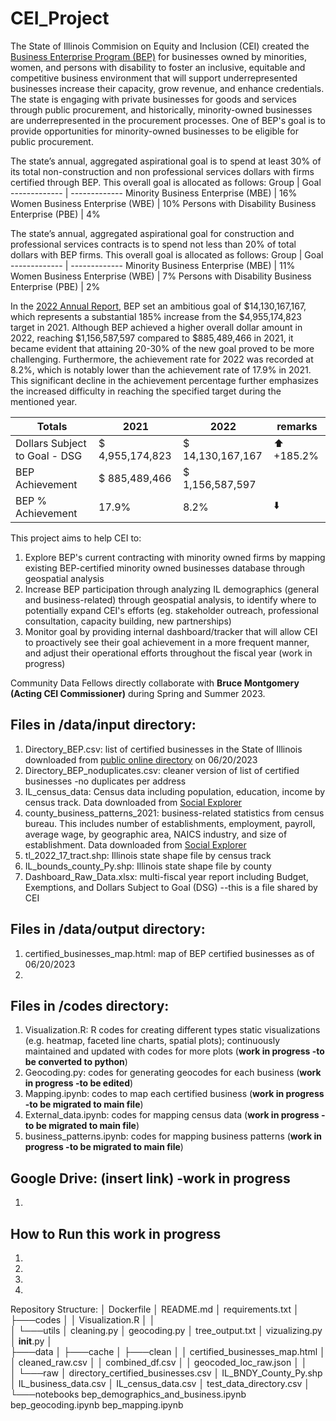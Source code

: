 # CEI_Project
The State of Illinois Commision on Equity and Inclusion (CEI) created the <a href = "https://cei.illinois.gov/business-enterprise-program.html">Business Enterprise Program (BEP)</a> for businesses owned by minorities, women, and persons with disability to foster an inclusive, equitable and competitive business environment that will support underrepresented businesses increase their capacity, grow revenue, and enhance credentials. The state is engaging with private businesses for goods and services through public procurement, and historically, minority-owned businesses are underrepresented in the procurement processes. One of BEP's goal is to provide opportunities for minority-owned businesses to be eligible for public procurement. 

The state’s annual, aggregated aspirational goal is to spend at least 30% of its total non-construction and non professional services dollars with firms certified through BEP. This overall goal is allocated as follows: 
Group | Goal
------------- | -------------
Minority Business Enterprise (MBE)  | 16%
Women Business Enterprise (WBE)  | 10%
Persons with Disability Business Enterprise (PBE) | 4%

The state’s annual, aggregated aspirational goal for construction and professional services contracts is to spend not less than 20% of total dollars with BEP firms. This overall goal is allocated as follows: 
Group | Goal
------------- | -------------
Minority Business Enterprise (MBE)  | 11%
Women Business Enterprise (WBE)  | 7%
Persons with Disability Business Enterprise (PBE) | 2%


In the <a href = "https://cei.illinois.gov/content/dam/soi/en/web/cei/documents/bep-annual-reports/FY22%20Business%20Enterprise%20Program%20Annual%20Report.pdf">2022 Annual Report</a>, BEP set an ambitious goal of $14,130,167,167, which represents a substantial 185% increase from the $4,955,174,823 target in 2021. Although BEP achieved a higher overall dollar amount in 2022, reaching $1,156,587,597 compared to $885,489,466 in 2021, it became evident that attaining 20-30% of the new goal proved to be more challenging. Furthermore, the achievement rate for 2022 was recorded at 8.2%, which is notably lower than the achievement rate of 17.9% in 2021. This significant decline in the achievement percentage further emphasizes the increased difficulty in reaching the specified target during the mentioned year.

 Totals | 2021 | 2022 | remarks
 -|-|-|-
 Dollars Subject to Goal - DSG | $ 4,955,174,823 | $ 14,130,167,167 | ⬆️ +185.2%
 BEP Achievement | $ 885,489,466 |  $ 1,156,587,597
 BEP % Achievement | 17.9% | 8.2% | ⬇️

This project aims to help CEI to:
1. Explore BEP's current contracting with minority owned firms by mapping existing BEP-certified minority owned businesses database through geospatial analysis
2. Increase BEP participation through analyzing IL demographics (general and business-related) through geospatial analysis, to identify where to potentially expand CEI's efforts (eg. stakeholder outreach, professional consultation, capacity building, new partnerships)
3. Monitor goal by providing internal dashboard/tracker that will allow CEI to proactively see their goal achievement in a more frequent manner, and adjust their operational efforts throughout the fiscal year (work in progress)

Community Data Fellows directly collaborate with **Bruce Montgomery (Acting CEI Commissioner)** during Spring and Summer 2023.

## Files in /data/input directory:
1. Directory_BEP.csv: list of certified businesses in the State of Illinois downloaded from <a href = "https://ceibep.diversitysoftware.com/">public online directory</a> on 06/20/2023
2. Directory_BEP_noduplicates.csv: cleaner version of list of certified businesses -no duplicates per address
3. IL_census_data: Census data including population, education, income by census track. Data downloaded from <a href = "https://www.socialexplorer.com/explore-tables"> Social Explorer </a>
4. county_business_patterns_2021: business-related statistics from census bureau. This includes number of establishments, employment, payroll, average wage, by geographic area, NAICS industry, and size of establishment. Data downloaded from <a href = "https://www.socialexplorer.com/explore-tables"> Social Explorer </a>
5. tl_2022_17_tract.shp: Illinois state shape file by census track
6. IL_bounds_county_Py.shp: Illinois state shape file by county
7. Dashboard_Raw_Data.xlsx: multi-fiscal year report including Budget, Exemptions, and Dollars Subject to Goal (DSG) --this is a file shared by CEI

## Files in /data/output directory:
1. certified_businesses_map.html: map of BEP certified businesses as of 06/20/2023
2. 

## Files in /codes directory:
1. Visualization.R: R codes for creating different types static visualizations (e.g. heatmap, faceted line charts, spatial plots); continuously maintained and updated with codes for more plots (**work in progress -to be converted to python**)
2. Geocoding.py: codes for generating geocodes for each business (**work in progress -to be edited**)
3. Mapping.ipynb: codes to map each certified business (**work in progress -to be migrated to main file**)
4. External_data.ipynb: codes for mapping census data (**work in progress -to be migrated to main file**)
5. business_patterns.ipynb: codes for mapping business patterns (**work in progress -to be migrated to main file**)

## Google Drive: (insert link) -**work in progress**
1. 


## How to Run this **work in progress**
1. 
2.
3.
4. 


Repository Structure:
│   Dockerfile
│   README.md
│   requirements.txt
│   
├───codes
│   │   Visualization.R
│   │   
│   └───utils
│           cleaning.py
│           geocoding.py
│           tree_output.txt
│           vizualizing.py
│           __init__.py
│           
├───data
│   ├───cache
│   ├───clean
│   │       certified_businesses_map.html
│   │       cleaned_raw.csv
│   │       combined_df.csv
│   │       geocoded_loc_raw.json
│   │       
│   └───raw
│           directory_certified_businesses.csv
│           IL_BNDY_County_Py.shp
│           IL_business_data.csv
│           IL_census_data.csv
│           test_data_directory.csv
│           
└───notebooks
        bep_demographics_and_business.ipynb
        bep_geocoding.ipynb
        bep_mapping.ipynb

